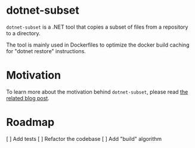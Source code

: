 # dotnet-subset

`dotnet-subset` is a .NET tool that copies a subset of files from a repository to a directory.

The tool is mainly used in Dockerfiles to optimize the docker build caching for "dotnet restore" instructions.

# Motivation

To learn more about the motivation behind `dotnet-subset`, please read [the related blog post](https://blog.nimbleways.com/p/45d44a69-5460-4fb3-aacb-be7419b27aad/).

# Roadmap
[ ] Add tests
[ ] Refactor the codebase
[ ] Add "build" algorithm
